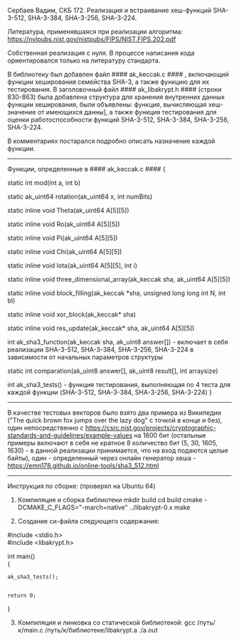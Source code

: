 Сербаев Вадим, СКБ 172. Реализация и встраивание хеш-функций SHA-3-512, SHA-3-384, SHA-3-256, SHA-3-224.

Литература, применявшаяся при реализации алгоритма: https://nvlpubs.nist.gov/nistpubs/FIPS/NIST.FIPS.202.pdf

Собственная реализация с нуля. В процессе написания кода ориентировался только на литературу стандарта.

В библиотеку был добавлен файл #### ak_keccak.c #### , включающий функции хеширования семейства SHA-3, а также функцию для их тестирования.
В заголовочный файл #### ak_libakrypt.h #### (строки 830-863) была добавлена структура для хранения внутренних данных функции хеширования, были объявлены: функция, вычисляющая хеш-значение от имеющихся данны], а также функция тестирования для оценки работоспособности функций SHA-3-512, SHA-3-384, SHA-3-256, SHA-3-224.  

В комментариях постарался подробно описать назначение каждой функции.

--------------------------------------------------------------------
Функции, определенные в #### ak_keccak.c ####
{

static int mod(int a, int b)

static ak_uint64 rotation(ak_uint64 x, int numBits) 

static inline void Theta(ak_uint64 A[5][5])

static inline void Ro(ak_uint64 A[5][5])

static inline void Pi(ak_uint64 A[5][5])

static inline void Chi(ak_uint64 A[5][5])

static inline void Iota(ak_uint64 A[5][5], int i)

static inline void three_dimensional_array(ak_keccak sha, ak_uint64 A[5][5])

static inline void block_filling(ak_keccak *sha, unsigned long long int N, int bl)

static inline void xor_block(ak_keccak* sha)

static inline void res_update(ak_keccak* sha, ak_uint64 A[5][5])

int ak_sha3_function(ak_keccak sha, ak_uint8 answer[]) - включает в себя реализации SHA-3-512, SHA-3-384, SHA-3-256, SHA-3-224 в зависимости от начальных параметров структуры

static int comparation(ak_uint8 answer[], ak_uint8 result[], int arraysize)

int ak_sha3_tests() - функция тестирования, выполняющая по 4 теста для каждой функции (SHA-3-512, SHA-3-384, SHA-3-256, SHA-3-224) 
}

--------------------------------------------------------------------
В качестве тестовых векторов было взято два примера из Википедии ("The quick brown fox jumps over the lazy dog" с точкой в конце и без), один непосредственно с https://csrc.nist.gov/projects/cryptographic-standards-and-guidelines/example-values на 1600 бит (остальные примеры включают в себя не кратное 8 количество бит (5, 30, 1605, 1630) - в данной реализации принимается, что на вход подаются целые байты), один - определенный через онлайн генератор хеша - https://emn178.github.io/online-tools/sha3_512.html 

--------------------------------------------------------------------

Инструкция по сборке: (проверял на Ubuntu 64)
1. Компиляция и сборка библиотеки
mkdir build
cd build
cmake -DCMAKE_C_FLAGS="-march=native" ../libakrypt-0.x
make

2. Создание си-файла следующего содержания:

#include <stdio.h>    
#include <libakrypt.h>


int main()                  
{                

    ak_sha3_tests();


    return 0;
}

3. Компиляция и линковка со статической библиотекой:
gcc /путь/к/main.c /путь/к/библиотеке/libakrypt.a
./a.out
